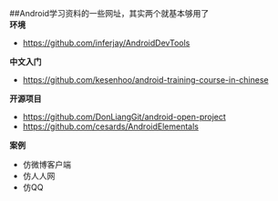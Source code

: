 ##Android学习资料的一些网址，其实两个就基本够用了   
**环境**
* https://github.com/inferjay/AndroidDevTools

**中文入门**
* https://github.com/kesenhoo/android-training-course-in-chinese

**开源项目**
* https://github.com/DonLiangGit/android-open-project
* https://github.com/cesards/AndroidElementals

**案例**
* 仿微博客户端
* 仿人人网
* 仿QQ
